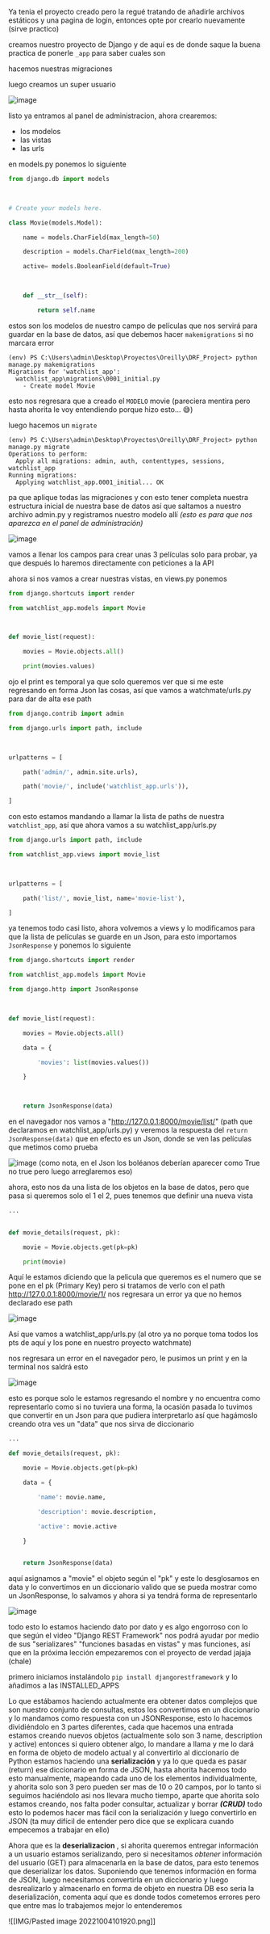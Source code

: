 Ya tenia el proyecto creado pero la regué tratando de añadirle archivos estáticos y una pagina de login, entonces opte por crearlo nuevamente (sirve practico)

creamos nuestro proyecto de Django y de aquí es de donde saque la buena practica de ponerle ``_app`` para saber cuales son

hacemos nuestras migraciones

luego creamos un super usuario

![image](/wiki/REST%20APIs%20Django%20REST%20Framework/IMG/Pasted%20image%2020221003175917.png)


listo ya entramos al panel de administracion, ahora crearemos: 
- los modelos
- las vistas
- las urls


en models.py ponemos lo siguiente

```Python
from django.db import models

  

# Create your models here.

class Movie(models.Model):

    name = models.CharField(max_length=50)

    description = models.CharField(max_length=200)

    active= models.BooleanField(default=True)

  

    def __str__(self):

        return self.name
```

estos son los modelos de nuestro campo de películas que nos servirá para guardar en la base de datos, así que debemos hacer ``makemigrations`` si no marcara error

```
(env) PS C:\Users\admin\Desktop\Proyectos\Oreilly\DRF_Project> python manage.py makemigrations
Migrations for 'watchlist_app':
  watchlist_app\migrations\0001_initial.py
    - Create model Movie
```

esto nos regresara que a creado el ``MODELO`` movie (pareciera mentira pero hasta ahorita le voy entendiendo porque hizo esto... 😅)

luego hacemos un ``migrate``
```
(env) PS C:\Users\admin\Desktop\Proyectos\Oreilly\DRF_Project> python manage.py migrate       
Operations to perform:
  Apply all migrations: admin, auth, contenttypes, sessions, watchlist_app
Running migrations:
  Applying watchlist_app.0001_initial... OK
```

pa que aplique todas las migraciones y con esto tener completa nuestra estructura inicial de nuestra base de datos así que saltamos a nuestro archivo admin.py y registramos nuestro modelo allí _(esto es para que nos aparezca en el panel de administración)_

![image](/wiki/REST%20APIs%20Django%20REST%20Framework/IMG/Pasted%20image%2020221003183911.png)

vamos a llenar los campos para crear unas 3 películas solo para probar, ya que después lo haremos directamente con peticiones a la API

ahora si nos vamos a crear nuestras vistas, en views.py ponemos

```Python
from django.shortcuts import render

from watchlist_app.models import Movie

  

def movie_list(request):

    movies = Movie.objects.all()

    print(movies.values)
```

ojo el print es temporal ya que solo queremos ver que si me este regresando en forma Json las cosas, así que vamos a watchmate/urls.py para dar de alta ese path

```python
from django.contrib import admin

from django.urls import path, include

  

urlpatterns = [

    path('admin/', admin.site.urls),

    path('movie/', include('watchlist_app.urls')),

]
```

con esto estamos mandando a llamar la lista de paths de nuestra ``watchlist_app``, así que ahora vamos a su watchlist_app/urls.py

```Python
from django.urls import path, include

from watchlist_app.views import movie_list

  

urlpatterns = [

    path('list/', movie_list, name='movie-list'),

]
```


ya tenemos todo casi listo, ahora volvemos a views y lo modificamos para que la lista de películas se guarde en un Json, para esto importamos ``JsonResponse`` y ponemos lo siguiente

```Python
from django.shortcuts import render

from watchlist_app.models import Movie

from django.http import JsonResponse

  

def movie_list(request):

    movies = Movie.objects.all()

    data = {

        'movies': list(movies.values())

    }

  

    return JsonResponse(data)
```

en el navegador nos vamos a "http://127.0.0.1:8000/movie/list/" (path que declaramos en watchlist_app/urls.py) y veremos la respuesta del ``return JsonResponse(data)`` que en efecto es un Json, donde se ven las películas que metimos como prueba

![image](/wiki/REST%20APIs%20Django%20REST%20Framework/IMG/Pasted%20image%2020221003200113.png)
(como nota, en el Json los boléanos deberían aparecer como True no true pero luego arreglaremos eso)

ahora, esto nos da una lista de los objetos en la base de datos, pero que pasa si queremos solo el 1  el 2, pues tenemos que definir una nueva vista 

```Python
...
  

def movie_details(request, pk):

    movie = Movie.objects.get(pk=pk)

    print(movie)
```

Aquí le estamos diciendo que la pelicula que queremos es el numero que se pone en el pk (Primary Key) pero si tratamos de verlo con el path http://127.0.0.1:8000/movie/1/ nos regresara un error ya que no hemos declarado ese path

![image](/wiki/REST%20APIs%20Django%20REST%20Framework/IMG/Pasted%20image%2020221003201845.png)

Así que vamos a watchlist_app/urls.py (al otro ya no porque toma todos los pts de aquí y los pone en nuestro proyecto watchmate)

nos regresara un error en el navegador pero, le pusimos un print y en la terminal nos saldrá esto

![image](/wiki/REST%20APIs%20Django%20REST%20Framework/IMG/Pasted%20image%2020221003202401.png)

esto es porque solo le estamos regresando el nombre y no encuentra como representarlo como si no tuviera una forma, la ocasión pasada lo tuvimos que convertir en un Json para que pudiera interpretarlo así que hagámoslo creando otra ves un "data" que nos sirva de diccionario

```Python
...

def movie_details(request, pk):

    movie = Movie.objects.get(pk=pk)

    data = {

        'name': movie.name,

        'description': movie.description,

        'active': movie.active

    }

    
    return JsonResponse(data)
```

aquí asignamos a "movie" el objeto según el "pk" y este lo desglosamos en data y lo convertimos en un diccionario valido que se pueda mostrar como un JsonResponse, lo salvamos y ahora si ya tendrá forma de representarlo

![image](/wiki/REST%20APIs%20Django%20REST%20Framework/IMG/Pasted%20image%2020221003203220.png)


todo esto lo estamos haciendo dato por dato y es algo engorroso con lo que según el video "Django REST Framework" nos podrá ayudar por medio de sus "serializares"  "funciones basadas en vistas" y mas funciones, así que en la próxima lección empezaremos con el proyecto de verdad jajaja (chale)

primero iniciamos instalándolo ``pip install djangorestframework`` y lo añadimos a las INSTALLED_APPS

Lo que estábamos haciendo actualmente era obtener datos complejos que son nuestro conjunto de consultas, estos los convertimos en un diccionario y lo mandamos como respuesta con un JSONResponse, esto lo hacemos dividiéndolo en 3 partes diferentes, cada que hacemos una entrada estamos creando nuevos objetos (actualmente solo son 3 name, description y active) entonces si quiero obtener algo, lo mandare a llama y me lo dará en forma de objeto de modelo actual y al convertirlo al diccionario de Python estamos haciendo una **serialización** y ya lo que queda es pasar (return) ese diccionario en forma de JSON, hasta ahorita hacemos todo esto manualmente, mapeando cada uno de los elementos individualmente, y ahorita solo son 3 pero pueden ser mas de 10 o 20 campos, por lo tanto si seguimos haciéndolo asi nos llevara mucho tiempo, aparte que ahorita solo estamos creando, nos falta poder consultar, actualizar y borrar **_(CRUD)_** todo esto lo podemos hacer mas fácil con la serialización y luego convertirlo en JSON (ta muy difícil de entender pero dice que se explicara cuando empecemos a trabajar en ello)

Ahora que es la **deserializacion** , si ahorita queremos entregar información a un usuario estamos serializando, pero si necesitamos _obtener_ información del usuario (GET) para almacenarla en la base de datos, para esto tenemos que deserializar los datos. Suponiendo que tenemos información en forma de JSON, luego necesitamos convertirla en un diccionario y luego desrealizarlo y almacenarlo en forma de objeto en nuestra DB eso seria la deserialización, comenta aquí que es donde todos cometemos errores pero que entre mas lo trabajemos mejor lo entenderemos

![[IMG/Pasted image 20221004101920.png]]